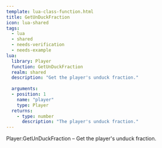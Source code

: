 ```yaml
---
template: lua-class-function.html
title: GetUnDuckFraction
icon: lua-shared
tags:
  - lua
  - shared
  - needs-verification
  - needs-example
lua:
  library: Player
  function: GetUnDuckFraction
  realm: shared
  description: "Get the player's unduck fraction."
  
  arguments:
  - position: 1
    name: "player"
    type: Player
  returns:
    - type: number
      description: "The player's unduck fraction."
---
```


<div class="lua__search__keywords">
Player:GetUnDuckFraction &#x2013; Get the player's unduck fraction.
</div>
